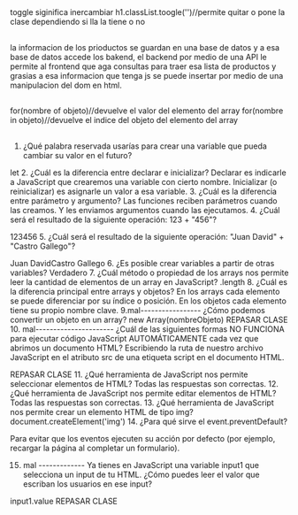 ##

toggle siginifica inercambiar
h1.classList.toogle('')//permite quitar o pone la clase dependiendo si lla la tiene o no

##

la informacion de los prioductos se guardan en una base de datos y a esa base de datos accede los bakend, el backend por medio de una API le permite al frontend que aga consultas para traer esa lista de productos y grasias a esa informacion que tenga js se puede insertar por medio de una manipulacion del dom en html.

##

for(nombre of objeto)//devuelve el valor del elemento del array
for(nombre in objeto)//devuelve el indice del objeto del elemento del array

##

1.  ¿Qué palabra reservada usarías para crear una variable que pueda cambiar su valor en el futuro?

let 2.
¿Cuál es la diferencia entre declarar e inicializar?
Declarar es indicarle a JavaScript que crearemos una variable con cierto nombre. Inicializar (o reinicializar) es asignarle un valor a esa variable. 3.
¿Cuál es la diferencia entre parámetro y argumento?
Las funciones reciben parámetros cuando las creamos. Y les enviamos argumentos cuando las ejecutamos. 4.
¿Cuál será el resultado de la siguiente operación: 123 + "456"?

123456 5.
¿Cuál será el resultado de la siguiente operación: "Juan David" + "Castro Gallego"?

Juan DavidCastro Gallego 6.
¿Es posible crear variables a partir de otras variables?
Verdadero 7.
¿Cuál método o propiedad de los arrays nos permite leer la cantidad de elementos de un array en JavaScript?
.length 8.
¿Cuál es la diferencia principal entre arrays y objetos?
En los arrays cada elemento se puede diferenciar por su índice o posición. En los objetos cada elemento tiene su propio nombre clave. 9.mal-----------------
¿Cómo podemos convertir un objeto en un array?
new Array(nombreObjeto)
REPASAR CLASE 10. mal----------------------
¿Cuál de las siguientes formas NO FUNCIONA para ejecutar código JavaScript AUTOMÁTICAMENTE cada vez que abrimos un documento HTML?
Escribiendo la ruta de nuestro archivo JavaScript en el atributo src de una etiqueta script en el documento HTML.

REPASAR CLASE 11.
¿Qué herramienta de JavaScript nos permite seleccionar elementos de HTML?
Todas las respuestas son correctas. 12.
¿Qué herramienta de JavaScript nos permite editar elementos de HTML?
Todas las respuestas son correctas. 13.
¿Qué herramienta de JavaScript nos permite crear un elemento HTML de tipo img?
document.createElement('img') 14.
¿Para qué sirve el event.preventDefault?

Para evitar que los eventos ejecuten su acción por defecto (por ejemplo, recargar la página al completar un formulario).

15. mal -------------
    Ya tienes en JavaScript una variable input1 que selecciona un input de tu HTML. ¿Cómo puedes leer el valor que escriban los usuarios en ese input?

input1.value
REPASAR CLASE
